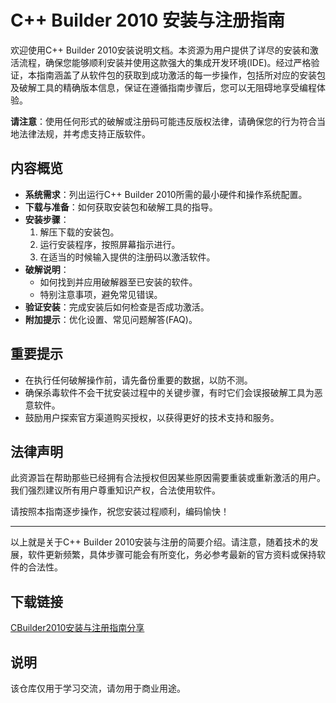 # C++ Builder 2010 安装与注册指南

欢迎使用C++ Builder 2010安装说明文档。本资源为用户提供了详尽的安装和激活流程，确保您能够顺利安装并使用这款强大的集成开发环境(IDE)。经过严格验证，本指南涵盖了从软件包的获取到成功激活的每一步操作，包括所对应的安装包及破解工具的精确版本信息，保证在遵循指南步骤后，您可以无阻碍地享受编程体验。

**请注意**：使用任何形式的破解或注册码可能违反版权法律，请确保您的行为符合当地法律法规，并考虑支持正版软件。

## 内容概览

- **系统需求**：列出运行C++ Builder 2010所需的最小硬件和操作系统配置。
- **下载与准备**：如何获取安装包和破解工具的指导。
- **安装步骤**：
  1. 解压下载的安装包。
  2. 运行安装程序，按照屏幕指示进行。
  3. 在适当的时候输入提供的注册码以激活软件。
- **破解说明**：
  - 如何找到并应用破解器至已安装的软件。
  - 特别注意事项，避免常见错误。
- **验证安装**：完成安装后如何检查是否成功激活。
- **附加提示**：优化设置、常见问题解答(FAQ)。

## 重要提示

- 在执行任何破解操作前，请先备份重要的数据，以防不测。
- 确保杀毒软件不会干扰安装过程中的关键步骤，有时它们会误报破解工具为恶意软件。
- 鼓励用户探索官方渠道购买授权，以获得更好的技术支持和服务。

## 法律声明

此资源旨在帮助那些已经拥有合法授权但因某些原因需要重装或重新激活的用户。我们强烈建议所有用户尊重知识产权，合法使用软件。

请按照本指南逐步操作，祝您安装过程顺利，编码愉快！

---

以上就是关于C++ Builder 2010安装与注册的简要介绍。请注意，随着技术的发展，软件更新频繁，具体步骤可能会有所变化，务必参考最新的官方资料或保持软件的合法性。

## 下载链接
[CBuilder2010安装与注册指南分享](https://pan.quark.cn/s/0ab437cae75f)

## 说明

该仓库仅用于学习交流，请勿用于商业用途。
